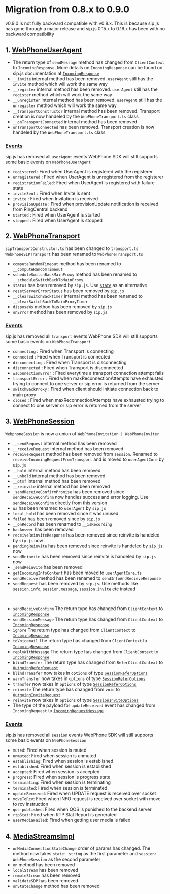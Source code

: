 # Migration from 0.8.x to 0.9.0

v0.9.0 is not fully backward compatible with v0.8.x. This is because sip.js has gone through a major release and sip.js 0.15.x to 0.16.x has been with no backward compatibility

## 1. [WebPhoneUserAgent](docs/api/interfaces/WebPhoneUserAgent.md)

- The return type of `sendMessage` method has changed from `ClientContext` to `IncomingResponse`.
More details on `IncomingResponse` can be found on sip.js documentation at [`IncomingResponse`](https://github.com/onsip/SIP.js/blob/master/docs/core/sip.js.incomingresponse.md)
- `__invite` internal method has been removed. `userAgent` still has the `invite` method which will work the same way
- `__register` internal method has been removed. `userAgent` still has the `register` method which will work the same way
- `__unregister` internal method has been removed. `userAgent` still has the `unregister` method which will work the same way
- `__transportConstructor` internal method has been removed. Transport creation is now handeled by the `WebPhoneTransport.ts` class
- `__onTransportConnected` internal method has been removed
- `onTransportConnected` has been removed. Transport creation is now handeled by the `WebPhoneTransport.ts` class

### [Events](docs/api/interfaces/WebPhoneEvents.md#useragent)

sip.js has removed all `userAgent` events
WebPhone SDK will still supports some basic events on `WebPhoneUserAgent`
- `registered` : Fired when UserAgent is registered with the registerer
- `unregistered` : Fired when UserAgent is unregistered from the registerer
- `registrationFailed`: Fired when UserAgent is registered with failure state
- `inviteSent` : Fired when Invite is sent
- `invite` : Fired when Invitation is received
- `provisionUpdate` : Fired when provisionUpdate notification is received from RingCentral backend
- `started` : Fired when UserAgent is started
- `stopped` : Fired when UserAgent is stopped


## 2. [WebPhoneTransport](docs/api/interfaces/WebPhoneTransport.md)

`sipTransportConstructor.ts` has been changed to `transport.ts`
`WebPhoneSIPTransport` has been renamed to `WebPhoneTransport.ts`

- `computeRandomTimeout` method has been renamed to `__computeRandomTimeout`
- `scheduleSwitchBackMainProxy` method has been renamed to `__scheduleSwitchBackToMainProxy`
- `status` has been removed by `sip.js`. Use [`state`](https://github.com/onsip/SIP.js/blob/master/docs/transport/sip.js.transport.state.md) as an alternative
- `resetServerErrorStatus` has been removed by `sip.js`
- `__clearSwitchBackTimer` internal method has been renamed to `__clearSwitchBackToMainProxyTimer`
- `disposeWs` method has been removed by `sip.js`
- `onError` method has been removed by `sip.js`

### [Events](docs/api/interfaces/WebPhoneEvents.md#transport)

sip.js has removed all `transport` events
WebPhone SDK will still supports some basic events on `WebPhoneTransport`
- `connecting` : Fired when Transport is connecting
- `connected` : Fired when Transport is connected
- `disconnecting` : Fired when Transport is disconnecting
- `disconnected` : Fired when Transport is disconnected
- `wsConnectionError` : Fired everytime a transport connection attempt fails
- `transportError` : Fired when maxReconnectionAttempts have exhausted trying to connect to one server or sip error is returned from the server
- `switchBackProxy` : Fired when client should initiate connection back to main proxy
- `closed` : Fired when maxReconnectionAttempts have exhausted trying to connect to one server or sip error is returned from the server

## 3. [WebPhoneSession](docs/api/modules.md#webphonesession)

`WebphoneSession` is now a union of `WebPhoneInvitation | WebPhoneInviter`
- `__sendRequest` internal method has been removed
- `__receiveRequest` internal method has been removed
- `receiveRequest` method has been removed from `session`. Renamed to `receiveIncomingRequestFromTransport` and is moved to `userAgentCore` by `sip.js`
- `__hold` internal method has been removed
- `__unhold` internal method has been removed
- `__dtmf` internal method has been removed
- `__reinvite` internal method has been removed
- `_sendReceiveConfirmPromise` has been removed since `sendReceiveConfirm` now handles success and error logging. Use `sendReceiveConfirm` directly from this version
- `ua` has been renamed to `userAgent` by `sip.js`
- `local_hold` has been removed since it was unused
- `failed` has been removed since by `sip.js`
- `__onRecord` has been renamed to `__isRecording`
- `hasAnswer` has been removed
- `receiveReinviteResponse` has been removed since reinvite is handeled by `sip.js` now
- `pendingReinvite` has been removed since reinvite is handeled by `sip.js` now
- `sendReinvite` has been removed since reinvite is handeled by `sip.js` now
- `_sendReinvite` has been removed
- `getIncomingInfoContent` has been moved to `userAgentCore.ts`
- `sendReceive` method has been renamed to `sendInfoAndRecieveResponse`
- `sendRequest` has been removed by `sip.js`. Use methods like `session.info`, `session.message`, `session.invite` etc instead

<br/>

- `sendReceiveConfirm` The return type has changed from `ClientContext` to [`IncomingResponse`](https://github.com/onsip/SIP.js/blob/master/docs/core/sip.js.incomingresponse.md)
- `sendSessionMessage` The return type has changed from `ClientContext` to [`IncomingResponse`](https://github.com/onsip/SIP.js/blob/master/docs/core/sip.js.incomingresponse.md)
- `ignore` The return type has changed from `ClientContext` to [`IncomingResponse`](https://github.com/onsip/SIP.js/blob/master/docs/core/sip.js.incomingresponse.md)
- `toVoicemail` The return type has changed from `ClientContext` to [`IncomingResponse`](https://github.com/onsip/SIP.js/blob/master/docs/core/sip.js.incomingresponse.md)
- `replyWithMessage` The return type has changed from `ClientContext` to [`IncomingResponse`](https://github.com/onsip/SIP.js/blob/master/docs/core/sip.js.incomingresponse.md)
- `blindTransfer` The return type has changed from `ReferClientContext` to [`OutgoingReferRequest`](https://github.com/onsip/SIP.js/blob/master/docs/core/sip.js.outgoingreferrequest.md)
- `blindTransfer` now takes in `options` of type [`SessionReferOptions`](https://github.com/onsip/SIP.js/blob/master/docs/api/sip.js.sessionreferoptions.md)
- `warmTransfer` now takes in `options` of type [`SessionReferOptions`](https://github.com/onsip/SIP.js/blob/master/docs/api/sip.js.sessionreferoptions.md)
- `transfer` now takes in `options` of type [`SessionReferOptions`](https://github.com/onsip/SIP.js/blob/master/docs/api/sip.js.sessionreferoptions.md)
- `reinvite` The return type has changed from `void` to [`OutgoingInviteRequest`](https://github.com/onsip/SIP.js/blob/master/docs/core/sip.js.outgoinginviterequest.md)
- `reinvite` now takes in `options` of type [`SessionInviteOptions`](https://github.com/onsip/SIP.js/blob/master/docs/api/sip.js.sessioninviteoptions.md)
- The type of the payload for `updateReceived` event has changed from `IncomingRequest` to [`IncomingRequestMessage`](https://github.com/onsip/SIP.js/blob/master/docs/core/sip.js.incomingrequestmessage.md)

### [Events](docs/api/interfaces/WebPhoneEvents.md#session)

sip.js has removed all `session` events
WebPhone SDK will still supports some basic events on `WebPhoneSession`

- `muted`: Fired when session is muted
- `unmuted`: Fired when session is unmuted
- `establishing`: Fired when session is established
- `established`: Fired when session is established
- `accepted`: Fired when session is accepted
- `progress`: Fired when session is progress state
- `terminating`: Fired when session is terminating
- `terminated`: Fired when session is terminated
- `updateReceived`: Fired when UPDATE request is received over socket
- `moveToRcv`: Fired when INFO request is received over socket with move to rcv instruction
- `qos-published`: Fired when QOS is punished to the backend server
- `rtpStat`: Fired when RTP Stat Report is generated
- `userMediaFailed`: Fired when getting user media is failed

## 4. [MediaStreamsImpl](docs/api/classes/MediaStreamsImpl.md)
- `onMediaConnectionStateChange` order of params has changed. The method now takes `state: string` as the first parameter and `session: WebPhoneSession` as the second parameter
- `on` method has been removed
- `localStream` has been removed
- `remoteStream` has been removed
- `validateSDP` has been removed
- `onStateChange` method has been removed
